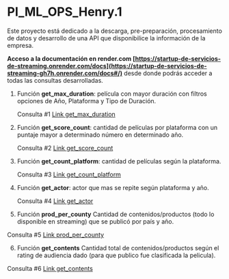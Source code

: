 # PI_ML_OPS_Henry.1
Este proyecto está dedicado a la descarga, pre-preparación, procesamiento de datos y desarrollo de una API que  disponibilice la información de la empresa.

 **Acceso a la documentación en render.com [https://startup-de-servicios-de-streaming.onrender.com/docs](https://startup-de-servicios-de-streaming-gh7h.onrender.com/docs#/)**   desde donde podrás acceder a todas las consultas desarrolladas.


  1. Función **get_max_duration**: película con mayor duración con filtros opciones de Año, Plataforma y Tipo de Duración.
  
     Consulta #1 [Link get_max_duration](https://startup-de-servicios-de-streaming-gh7h.onrender.com/get_max_duration/%7Banio%7D/%7Bplataforma%7D/%7Bdtype%7D?year=2021&platform=hulu&duration_type=min)

 2. Función **get_score_count**: cantidad de películas por plataforma con un puntaje mayor a determinado número en determinado año.
     
     Consulta #2 [Link get_score_count](https://startup-de-servicios-de-streaming-gh7h.onrender.com/get_score_count/disney/3.2/2011)
 
 3. Función **get_count_platform**: cantidad de películas según la plataforma.

    Consulta #3 [Link get_count_platform](https://startup-de-servicios-de-streaming-gh7h.onrender.com/get_count_platform/amazon)
 
 4. Función **get_actor**: actor que mas se repite según plataforma y año.
 
    Consulta #4 [Link get_actor](https://startup-de-servicios-de-streaming-gh7h.onrender.com/get_actor/amazon/2014)

 5. Función **prod_per_county** Cantidad de contenidos/productos (todo lo disponible en streaming) que se publicó por país y año.

   Consulta #5 [Link prod_per_county](https://startup-de-servicios-de-streaming-gh7h.onrender.com/prod_per_county/movie/argentina/2020)

 6. Función **get_contents** Cantidad total de contenidos/productos  según el rating de audiencia dado (para que publico fue clasificada la pelicula).
   
   Consulta #6 [Link get_contents](https://startup-de-servicios-de-streaming-gh7h.onrender.com/get_contents/tv-g)
